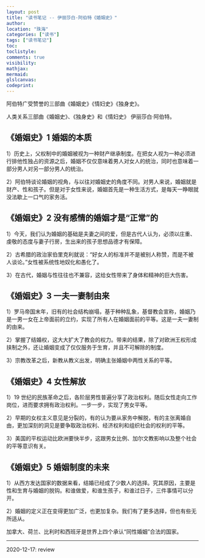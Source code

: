 ```yaml
---
layout: post
title: "读书笔记 -- 伊丽莎白·阿伯特《婚姻史》"
author:
location: "珠海"
categories: ["读书"]
tags: ["读书笔记"]
toc:
toclistyle:
comments: true
visibility:
mathjax:
mermaid:
glslcanvas:
codeprint:
---
```


阿伯特广受赞誉的三部曲《婚姻史》《情妇史》《独身史》。

人类关系三部曲《婚姻史》、《独身史》和《情妇史》 伊丽莎白·阿伯特。


## 《婚姻史》1 婚姻的本质

1）历史上，父权制中的婚姻被视为一种财产继承制度。在把女人视为一种必须进行排他性独占的资源之后，婚姻不仅仅意味着男人对女人的统治，同时也意味着一部分男人对另一部分男人的统治。

2）阿伯特谈论婚姻的视角，与以往对婚姻史的角度不同。对男人来说，婚姻就是财产、性和孩子。但是对于女性来说，婚姻首先是一种生活方式，是每天一睁眼就没法歇上一口气的家务活。


## 《婚姻史》2 没有感情的婚姻才是“正常”的

1）今天，我们认为婚姻的基础是夫妻之间的爱，但是古代人认为，必须以庄重、虔敬的态度与妻子行房，生出来的孩子思想品德才有保障。

2）古希腊的政治家伯里克利就说：“好女人的标准并不是被别人称赞，而是不被人谈论。”女性被系统性地奴化和愚化了。

3）在古代，婚姻与性往往也不兼容，这给女性带来了身体和精神的巨大伤害。


## 《婚姻史》3 一夫一妻制由来

1）罗马帝国末年，旧有的社会结构崩塌，基于种种乱象，基督教会宣称，婚姻乃是一男一女在上帝面前的立约，实现了所有人在婚姻面前的平等。这是一夫一妻制的由来。

2）掌握了结婚权，这大大扩大了教会的权力。带来的结果，除了对欧洲王权形成挟制之外，还让婚姻变成了仅仅服务于生育，并且不可解除的制度。

3）宗教改革之后，新教从教义出发，明确主张婚姻中两性关系的平等。


## 《婚姻史》4 女性解放

1）19 世纪的民族革命之后，各阶层男性普遍分享了政治权利。随后女性走向工作岗位，进而要求拥有政治权利。一步一步，实现了男女平等。

2）早期的女权主义意见是分裂的，有的认为要从家务中解脱，有的主张离婚自由，更加深刻的洞见是要争取政治权利、经济权利和组织社会的权利的平等。

3）美国的平权运动比欧洲要快半步，这跟男女比例、加尔文教影响以及整个社会的平等意识有关。


## 《婚姻史》5 婚姻制度的未来

1）从西方发达国家的数据来看，结婚已经成了少数人的选择。究其原因，主要是性和生育与婚姻的脱钩。和谁做爱，和谁生孩子，和谁过日子，三件事情可以分开。

2）婚姻的定义正在变得更加广泛，也更加复杂。我们有了更多选择，但也有些无所适从。

加拿大、荷兰、比利时和西班牙是世界上四个承认“同性婚姻”合法的国家。

-----
<p class='reviewtip'>2020-12-17: review</p>
